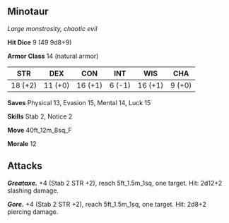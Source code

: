 ## Minotaur

*Large monstrosity, chaotic evil*

**Hit Dice** 9 (49 9d8+9)

**Armor Class** 14 (natural armor)

| STR     | DEX     | CON     | INT     | WIS     | CHA     |
|---------|---------|---------|---------|---------|---------|
| 18 (+2) | 11 (+0) | 16 (+1) |  6 (-1) | 16 (+1) |  9 (+0) |

**Saves** Physical 13, Evasion 15, Mental 14, Luck 15

**Skills** Stab 2, Notice 2

**Move** 40ft\_12m\_8sq\_F

**Morale** 12

## Attacks

***Greataxe.*** +4 (Stab 2 STR +2), reach 5ft\_1.5m\_1sq, one target. Hit: 2d12+2 slashing damage.

***Gore.*** +4 (Stab 2 STR +2), reach 5ft\_1.5m\_1sq, one target. Hit: 2d8+2 piercing damage.

